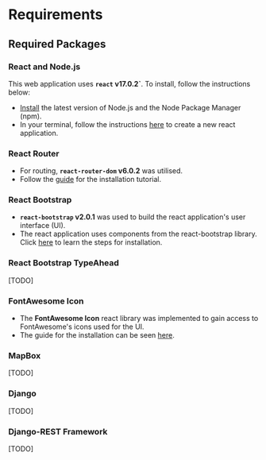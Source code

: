 # Requirements
## Required Packages
### React and Node.js
This web application uses __`react` v17.0.2`__. To install, follow the instructions below:
- [Install](https://nodejs.org/en/) the latest version of Node.js and the Node Package Manager (npm).
- In your terminal, follow the instructions [here](https://reactjs.org/docs/create-a-new-react-app.html#create-react-app) to create a new react application.
### React Router
- For routing, __`react-router-dom` v6.0.2__ was utilised.
- Follow the [guide](https://reactrouter.com/docs/en/v6/getting-started/overview) for the installation tutorial.
### React Bootstrap
- __`react-bootstrap` v2.0.1__ was used to build the react application's user interface (UI).
- The react application uses components from the react-bootstrap library. Click [here](https://react-bootstrap.github.io/getting-started/introduction) to learn the steps for installation.
### React Bootstrap TypeAhead
[TODO]
### FontAwesome Icon
- The __FontAwesome Icon__ react library was implemented to gain access to FontAwesome's icons used for the UI.
- The guide for the installation can be seen [here](https://fontawesome.com/v5.15/how-to-use/on-the-web/using-with/react).
### MapBox
[TODO]
### Django
[TODO]
### Django-REST Framework
[TODO]
